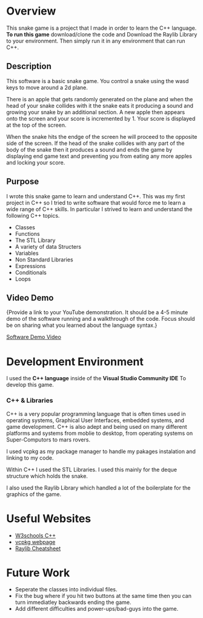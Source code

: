 # Overview
This snake game is a project that I made in order to learn the C++ language. **To run this game** download/clone the code and Download the Raylib Library to your environment. Then simply run it in any environment that can run C++.

## Description
This software is a basic snake game. You control a snake using the wasd keys to move around a 2d plane.

There is an apple that gets randomly generated on the plane and when the head of your snake collides with it the snake eats it producing a sound and growing your snake by an additional section. A new apple then appears onto the screen and your score is incremented by 1. Your score is displayed at the top of the screen.

When the snake hits the endge of the screen he will proceed to the opposite side of the screen. If the head of the snake collides with any part of the body of the snake then it produces a sound and ends the game by displaying end game text and preventing you from eating any more apples and locking your score.


## Purpose
I wrote this snake game to learn and understand C++. This was my first project in C++ so I tried to write software that would force me to learn a wide range of C++ skills. In particular I strived to learn and understand the following C++ topics.

- Classes
- Functions
- The STL Library
- A variety of data Structers
- Variables
- Non Standard Libraries
- Expressions
- Conditionals
- Loops

## Video Demo
{Provide a link to your YouTube demonstration. It should be a 4-5 minute demo of the software running and a walkthrough of the code. Focus should be on sharing what you learned about the language syntax.}

[Software Demo Video](http://youtube.link.goes.here)

# Development Environment

I used the **C++ language** inside of the **Visual Studio Community IDE** To develop this game.

### C++ & Libraries

C++ is a very popular programming language that is often times used in operating systems, Graphical User Interfaces, embedded systems, and game development. C++ is also adept and being used on many different platforms and systems from moblie to desktop, from operating systems on Super-Computors to mars rovers.

I used vcpkg as my package manager to handle my pakages instalation and linking to my code.

Within C++ I used the STL Libraries. I used this mainly for the deque structure which holds the snake.

I also used the Raylib Library which handled a lot of the boilerplate for the graphics of the game.

# Useful Websites

- [W3schools C++](https://www.w3schools.com/cpp/cpp_intro.asp#:~:text=C%2B%2B%20is%20one%20of%20the,be%20reused%2C%20lowering%20development%20costs.)
- [vcpkg webpage](https://vcpkg.io/en/)
- [Raylib Cheatsheet](https://www.raylib.com/cheatsheet/cheatsheet.html)

# Future Work

- Seperate the classes into individual files.
- Fix the bug where if you hit two buttons at the same time then you can turn immediatley backwards ending the game.
- Add different difficulties and power-ups/bad-guys into the game.